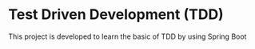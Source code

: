 # Test Driven Development (TDD) 
This project is developed to learn the basic of TDD by using Spring Boot
